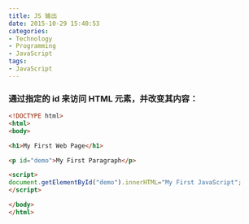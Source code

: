 ```yaml
---
title: JS 输出
date: 2015-10-29 15:40:53
categories: 
- Technology
- Programming
- JavaScript
tags: 
- JavaScript
---
```

### 通过指定的 id 来访问 HTML 元素，并改变其内容：
``` html
<!DOCTYPE html>
<html>
<body>

<h1>My First Web Page</h1>

<p id="demo">My First Paragraph</p>

<script>
document.getElementById("demo").innerHTML="My First JavaScript";
</script>

</body>
</html>
```

